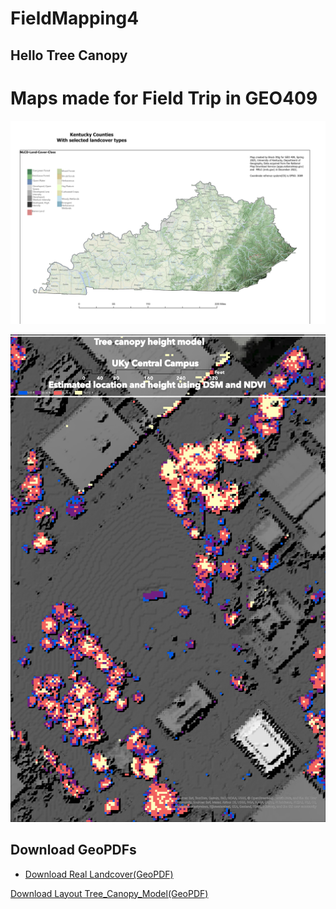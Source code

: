 # FieldMapping4

## Hello Tree Canopy
# Maps made for Field Trip in GEO409 
![State Map](<Layout Ky-Land-Cover.jpg>)

![CampusCanopy](Layout_Tree_Canopy_Model.jpg)

## Download GeoPDFs
- [Download Real Landcover(GeoPDF)](pdfs/RealLandcover.pdf)


[Download Layout Tree_Canopy_Model(GeoPDF)](pdfs/Layout_Tree_Canopy_Model.pdf)


